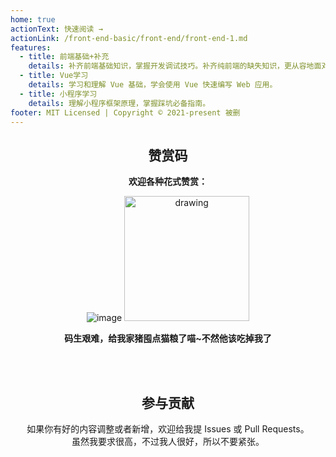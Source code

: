 ```yaml
---
home: true
actionText: 快速阅读 →
actionLink: /front-end-basic/front-end/front-end-1.md
features:
  - title: 前端基础+补充
    details: 补齐前端基础知识，掌握开发调试技巧。补齐纯前端的缺失知识，更从容地面对面试官。
  - title: Vue学习
    details: 学习和理解 Vue 基础，学会使用 Vue 快速编写 Web 应用。
  - title: 小程序学习
    details: 理解小程序框架原理，掌握踩坑必备指南。
footer: MIT Licensed | Copyright © 2021-present 被删
---
```


<div style="text-align: center;">

## 赞赏码

**欢迎各种花式赞赏：**

![image](https://github-imglib-1255459943.cos.ap-chengdu.myqcloud.com/2code2.jpg)
<img src="https://github-imglib-1255459943.cos.ap-chengdu.myqcloud.com/chunzhu.jpg" alt="drawing" width="200"/>

**码生艰难，给我家猪囤点猫粮了喵~不然他该吃掉我了**

<br />
<br />

## 参与贡献
如果你有好的内容调整或者新增，欢迎给我提 Issues 或 Pull Requests。  
虽然我要求很高，不过我人很好，所以不要紧张。

</div>
